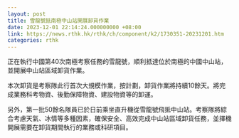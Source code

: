 ```yaml
---
layout: post
title: 雪龍號抵南極中山站開展卸貨作業
date: 2023-12-01 22:14:24.000000000 +08:00
link: https://news.rthk.hk/rthk/ch/component/k2/1730351-20231201.htm
categories: rthk
---
```


正在執行中國第40次南極考察任務的雪龍號，順利抵達位於南極的中國中山站，並開展中山站區域卸貨作業。

本次卸貨是考察隊此行首次大規模作業，按計劃，卸貨作業將持續10餘天。將完成業務科考物資、後勤保障物資、建設物資等的卸運。

另外，第一批50餘名隊員已於日前乘坐直升機從雪龍號飛抵中山站。考察隊將綜合考慮天氣、冰情等多種因素，確保安全、高效完成中山站區域卸貨任務，並擇機開展需要在卸貨期間執行的業務或科研項目。
